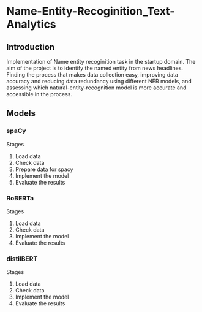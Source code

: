 # Name-Entity-Recoginition_Text-Analytics
## Introduction
Implementation of Name entity recoginition task in the startup domain. The aim of the project is to identify the named entity from news headlines. Finding the process that makes data collection easy, improving data accuracy and reducing data redundancy using different NER models, and assessing which natural-entity-recognition model is more accurate and accessible in the process. 

## Models
### spaCy 
Stages
1) Load data
2) Check data
3) Prepare data for spacy
4) Implement the model
5) Evaluate the results

### RoBERTa
Stages
1) Load data
2) Check data
3) Implement the model
4) Evaluate the results

### distilBERT
Stages
1) Load data
2) Check data
3) Implement the model
4) Evaluate the results
